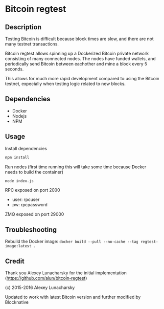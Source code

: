 # Bitcoin regtest

## Description

Testing Bitcoin is difficult because block times are slow, and there are not many testnet transactions.

Bitcoin regtest allows spinning up a Dockerized Bitcoin private network consisting of many connected nodes. The nodes have funded wallets, and periodically send Bitcoin between eachother and mine a block every 5 seconds.

This allows for much more rapid development compared to using the Bitcoin testnet, expecially when testing logic related to new blocks.

## Dependencies

- Docker
- Nodejs
- NPM

## Usage

Install dependencies

```bash
npm install
```

Run nodes (first time running this will take some time because Docker needs to build the container)

```bash
node index.js
```

RPC exposed on port 2000

- user: rpcuser
- pw: rpcpassword

ZMQ exposed on port 29000

## Troubleshooting

Rebuild the Docker image: `docker build --pull --no-cache --tag regtest-image:latest .`

## Credit

Thank you Alexey Lunacharsky for the initial implementation (https://github.com/alun/bitcoin-regtest)

(c) 2015-2016 Alexey Lunacharsky

Updated to work with latest Bitcoin version and further modified by Blocknative
